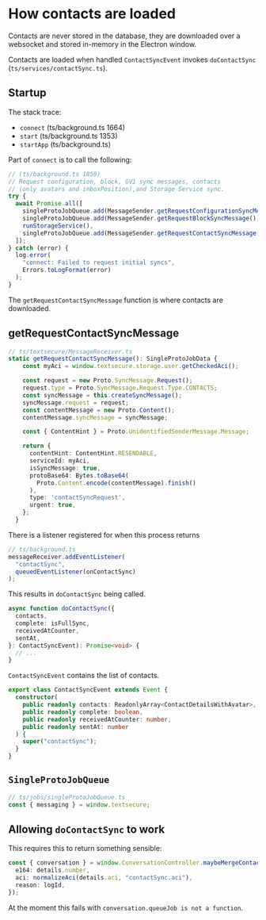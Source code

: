 # How contacts are loaded

Contacts are never stored in the database, they are downloaded over a websocket and stored in-memory in the Electron window.

Contacts are loaded when handled `ContactSyncEvent` invokes `doContactSync` (`ts/services/contactSync.ts`).

## Startup

The stack trace:

- `connect` (ts/background.ts 1664)
- `start` (ts/background.ts 1353)
- `startApp` (ts/background.ts)

Part of `connect` is to call the following:

```ts
// (ts/background.ts 1859)
// Request configuration, block, GV1 sync messages, contacts
// (only avatars and inboxPosition),and Storage Service sync.
try {
  await Promise.all([
    singleProtoJobQueue.add(MessageSender.getRequestConfigurationSyncMessage()),
    singleProtoJobQueue.add(MessageSender.getRequestBlockSyncMessage()),
    runStorageService(),
    singleProtoJobQueue.add(MessageSender.getRequestContactSyncMessage()),
  ]);
} catch (error) {
  log.error(
    "connect: Failed to request initial syncs",
    Errors.toLogFormat(error)
  );
}
```

The `getRequestContactSyncMessage` function is where contacts are downloaded.

## getRequestContactSyncMessage

```ts
// ts/textsecure/MessageReceiver.ts
static getRequestContactSyncMessage(): SingleProtoJobData {
    const myAci = window.textsecure.storage.user.getCheckedAci();

    const request = new Proto.SyncMessage.Request();
    request.type = Proto.SyncMessage.Request.Type.CONTACTS;
    const syncMessage = this.createSyncMessage();
    syncMessage.request = request;
    const contentMessage = new Proto.Content();
    contentMessage.syncMessage = syncMessage;

    const { ContentHint } = Proto.UnidentifiedSenderMessage.Message;

    return {
      contentHint: ContentHint.RESENDABLE,
      serviceId: myAci,
      isSyncMessage: true,
      protoBase64: Bytes.toBase64(
        Proto.Content.encode(contentMessage).finish()
      ),
      type: 'contactSyncRequest',
      urgent: true,
    };
  }
```

There is a listener registered for when this process returns

```ts
// ts/background.ts
messageReceiver.addEventListener(
  "contactSync",
  queuedEventListener(onContactSync)
);
```

This results in `doContactSync` being called.

```ts
async function doContactSync({
  contacts,
  complete: isFullSync,
  receivedAtCounter,
  sentAt,
}: ContactSyncEvent): Promise<void> {
  // ...
}
```

`ContactSyncEvent` contains the list of contacts.

```ts
export class ContactSyncEvent extends Event {
  constructor(
    public readonly contacts: ReadonlyArray<ContactDetailsWithAvatar>,
    public readonly complete: boolean,
    public readonly receivedAtCounter: number,
    public readonly sentAt: number
  ) {
    super("contactSync");
  }
}
```

## `SingleProtoJobQueue`

```ts
// ts/jobs/singleProtoJobQueue.ts
const { messaging } = window.textsecure;
```

## Allowing `doContactSync` to work

This requires this to return something sensible:

```ts
const { conversation } = window.ConversationController.maybeMergeContacts({
  e164: details.number,
  aci: normalizeAci(details.aci, "contactSync.aci"),
  reason: logId,
});
```

At the moment this fails with `conversation.queueJob is not a function`.

